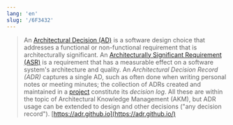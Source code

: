 ```yaml
---
lang: 'en'
slug: '/6F3432'
---
```


> An [Architectural Decision (AD)](https://en.wikipedia.org/wiki/Architectural_decision) is a software design choice that addresses a functional or non-functional requirement that is architecturally significant. An [Architecturally Significant Requirement (ASR)](https://en.wikipedia.org/wiki/Architecturally_significant_requirements) is a requirement that has a measurable effect on a software system's architecture and quality. An _Architectural Decision Record (ADR)_ captures a single AD, such as often done when writing personal notes or meeting minutes; the collection of ADRs created and maintained in a [project](./../.././docs/pages/Project.md) constitute its _decision log_. All these are within the topic of Architectural Knowledge Management (AKM), but ADR usage can be extended to design and other decisions ("any decision record"). [https://adr.github.io](https://adr.github.io/)

<head>
  <html lang="en-US"/>
</head>
